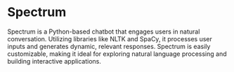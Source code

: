 # Spectrum
Spectrum is a Python-based chatbot that engages users in natural conversation. Utilizing libraries like NLTK and SpaCy, it processes user inputs and generates dynamic, relevant responses. Spectrum is easily customizable, making it ideal for exploring natural language processing and building interactive applications. 

